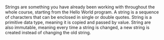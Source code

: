 Strings are something you have already been working with throughout the whole course, starting from the Hello World program. A string is a sequence of characters that can be enclosed in single or double quotes. String is a primitive data type, meaning it is copied and passed by value. String are also immutable, meaning every time a string is changed, a new string is created instead of changing the old string.